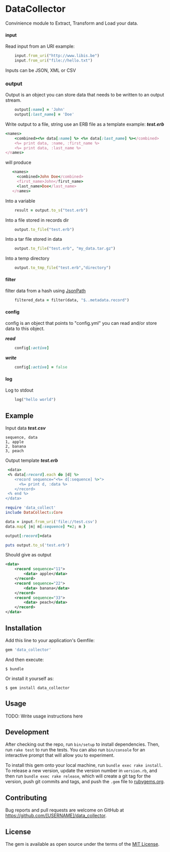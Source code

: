 # DataCollector
Convinience module to Extract, Transform and Load your data.

#### input    
Read input from an URI
example:
```ruby  
    input.from_uri("http://www.libis.be")
    input.from_uri("file://hello.txt")
```

Inputs can be JSON, XML or CSV

 ### output 
Output is an object you can store data that needs to be written to an output stream.  
```ruby  
    output[:name] = 'John'
    output[:last_name] = 'Doe'
```    

Write output to a file, string use an ERB file as a template
example:
___test.erb___
```ruby
<names>
    <combined><%= data[:name] %> <%= data[:last_name] %></combined>
    <%= print data, :name, :first_name %>
    <%= print data, :last_name %>
</names>
```
will produce
```ruby
   <names>
     <combined>John Doe</combined>
     <first_name>John</first_name>
     <last_name>Doe</last_name>
   </names>
```

Into a variable
```ruby
    result = output.to_s("test.erb")
```  

Into a file stored in records dir
```ruby
    output.to_file("test.erb")
``` 

Into a tar file stored in data
```ruby
    output.to_file("test.erb", "my_data.tar.gz")
```    

Into a temp directory
```ruby
    output.to_tmp_file("test.erb","directory")
```    
   
#### filter
filter data from a hash using [JsonPath](http://goessner.net/articles/JsonPath/index.html)

```ruby
    filtered_data = filter(data, "$..metadata.record")
```

#### config
config is an object that points to "config.yml" you can read and/or store data to this object.

___read___    
```ruby
    config[:active]
```    
___write___
```ruby
    config[:active] = false
```    
#### log
Log to stdout
```ruby
    log("hello world")
```


## Example
Input data ___test.csv___
```csv
sequence, data
1, apple
2, banana
3, peach
```

Output template ___test.erb___
```ruby
 <data>
 <% data[:record].each do |d| %>
    <record sequence="<%= d[:sequence] %>">
      <%= print d, :data %>
    </record>
 <% end %>
</data>
```

```ruby
require 'data_collect'
include DataCollect::Core

data = input.from_uri('file://test.csv')
data.map{ |m| m[:sequence] *=2; m }

output[:record]=data

puts output.to_s('test.erb')
```

Should give as output
```xml
<data>
    <record sequence="11">
        <data> apple</data>    
    </record>
    <record sequence="22">
        <data> banana</data>    
    </record>
    <record sequence="33">
        <data> peach</data>    
    </record>
</data>
```


## Installation

Add this line to your application's Gemfile:

```ruby
gem 'data_collector'
```

And then execute:

    $ bundle

Or install it yourself as:

    $ gem install data_collector

## Usage

TODO: Write usage instructions here

## Development

After checking out the repo, run `bin/setup` to install dependencies. Then, run `rake test` to run the tests. You can also run `bin/console` for an interactive prompt that will allow you to experiment.

To install this gem onto your local machine, run `bundle exec rake install`. To release a new version, update the version number in `version.rb`, and then run `bundle exec rake release`, which will create a git tag for the version, push git commits and tags, and push the `.gem` file to [rubygems.org](https://rubygems.org).

## Contributing

Bug reports and pull requests are welcome on GitHub at https://github.com/[USERNAME]/data_collector.

## License

The gem is available as open source under the terms of the [MIT License](https://opensource.org/licenses/MIT).
